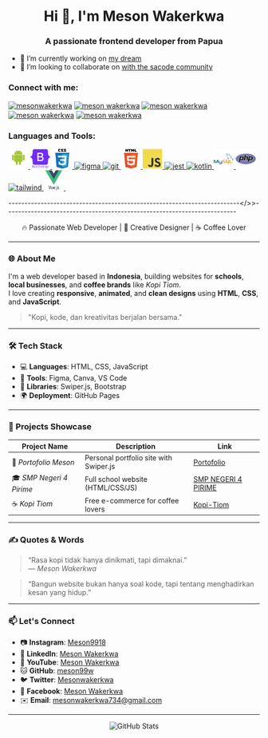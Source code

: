 <h1 align="center">Hi 👋, I'm Meson Wakerkwa</h1>
<h3 align="center">A passionate frontend developer from Papua</h3>

- 🔭 I’m currently working on [my dream](https://github.com/WakerkwaMeson)
- 👯 I’m looking to collaborate on [with the sacode community](http://www.sacode.web.id/)

<h3 align="left">Connect with me:</h3>
<p align="left">
<a href="https://x.com/MesonWaker61948" target="blank"><img align="center" src="https://raw.githubusercontent.com/rahuldkjain/github-profile-readme-generator/master/src/images/icons/Social/twitter.svg" alt="mesonwakerkwa" height="30" width="40" /></a>  
<a href="https://www.linkedin.com/in/meson-wakerkwa-a005b4243?utm_source=share&utm_campaign=share_via&utm_content=profile&utm_medium=android_app" target="blank"><img align="center" src="https://raw.githubusercontent.com/rahuldkjain/github-profile-readme-generator/master/src/images/icons/Social/linked-in-alt.svg" alt="meson wakerkwa" height="30" width="40" /></a>  
  <a href="https://www.facebook.com/Mesonofficial99?mibextid=rS40aB7S9Ucbxw6v" target="blank"><img align="center" src="https://raw.githubusercontent.com/rahuldkjain/github-profile-readme-generator/master/src/images/icons/Social/facebook.svg" alt="meson wakerkwa" height="30" width="40" /></a>  
  <a href="https://www.instagram.com/meson9918?igsh=YXM0ZWp1c2VsMWtt" target="blank"><img align="center" src="https://raw.githubusercontent.com/rahuldkjain/github-profile-readme-generator/master/src/images/icons/Social/instagram.svg" alt="meson wakerkwa" height="30" width="40" /></a>  
 <a href="https://www.youtube.com/@Mesonwakerkwa" target="blank"><img align="center" src="https://raw.githubusercontent.com/rahuldkjain/github-profile-readme-generator/master/src/images/icons/Social/youtube.svg" alt="meson wakerkwa" height="30" width="40" /></a>
</p>

<h3 align="left">Languages and Tools:</h3>
<p align="left"> <a href="https://developer.android.com" target="_blank" rel="noreferrer"> <img src="https://raw.githubusercontent.com/devicons/devicon/master/icons/android/android-original-wordmark.svg" alt="android" width="40" height="40"/> </a> <a href="https://getbootstrap.com" target="_blank" rel="noreferrer"> <img src="https://raw.githubusercontent.com/devicons/devicon/master/icons/bootstrap/bootstrap-plain-wordmark.svg" alt="bootstrap" width="40" height="40"/> </a> <a href="https://www.w3schools.com/css/" target="_blank" rel="noreferrer"> <img src="https://raw.githubusercontent.com/devicons/devicon/master/icons/css3/css3-original-wordmark.svg" alt="css3" width="40" height="40"/> </a> <a href="https://www.figma.com/" target="_blank" rel="noreferrer"> <img src="https://www.vectorlogo.zone/logos/figma/figma-icon.svg" alt="figma" width="40" height="40"/> </a> <a href="https://git-scm.com/" target="_blank" rel="noreferrer"> <img src="https://www.vectorlogo.zone/logos/git-scm/git-scm-icon.svg" alt="git" width="40" height="40"/> </a> <a href="https://www.w3.org/html/" target="_blank" rel="noreferrer"> <img src="https://raw.githubusercontent.com/devicons/devicon/master/icons/html5/html5-original-wordmark.svg" alt="html5" width="40" height="40"/> </a> <a href="https://developer.mozilla.org/en-US/docs/Web/JavaScript" target="_blank" rel="noreferrer"> <img src="https://raw.githubusercontent.com/devicons/devicon/master/icons/javascript/javascript-original.svg" alt="javascript" width="40" height="40"/> </a> <a href="https://jestjs.io" target="_blank" rel="noreferrer"> <img src="https://www.vectorlogo.zone/logos/jestjsio/jestjsio-icon.svg" alt="jest" width="40" height="40"/> </a> <a href="https://kotlinlang.org" target="_blank" rel="noreferrer"> <img src="https://www.vectorlogo.zone/logos/kotlinlang/kotlinlang-icon.svg" alt="kotlin" width="40" height="40"/> </a> <a href="https://www.mysql.com/" target="_blank" rel="noreferrer"> <img src="https://raw.githubusercontent.com/devicons/devicon/master/icons/mysql/mysql-original-wordmark.svg" alt="mysql" width="40" height="40"/> </a> <a href="https://www.php.net" target="_blank" rel="noreferrer"> <img src="https://raw.githubusercontent.com/devicons/devicon/master/icons/php/php-original.svg" alt="php" width="40" height="40"/> </a> <a href="https://tailwindcss.com/" target="_blank" rel="noreferrer"> <img src="https://www.vectorlogo.zone/logos/tailwindcss/tailwindcss-icon.svg" alt="tailwind" width="40" height="40"/> </a> <a href="https://vuejs.org/" target="_blank" rel="noreferrer"> <img src="https://raw.githubusercontent.com/devicons/devicon/master/icons/vuejs/vuejs-original-wordmark.svg" alt="vuejs" width="40" height="40"/> </a> </p>

------------------------------------------------------------------------</>>------------------------------------------------------------------------




<p align="center">
  🔥 Passionate Web Developer | 🧠 Creative Designer | ☕ Coffee Lover
</p>

---

### 🌐 About Me

I'm a web developer based in **Indonesia**, building websites for **schools**, **local businesses**, and **coffee brands** like *Kopi Tiom*.  
I love creating **responsive**, **animated**, and **clean designs** using **HTML**, **CSS**, and **JavaScript**.

> "Kopi, kode, dan kreativitas berjalan bersama."

---

### 🛠 Tech Stack

- 💻 **Languages**: HTML, CSS, JavaScript  
- 🎨 **Tools**: Figma, Canva, VS Code  
- 🧩 **Libraries**: Swiper.js, Bootstrap  
- 🌍 **Deployment**: GitHub Pages  

---

### 🔧 Projects Showcase

| Project Name               | Description                             | Link |
|---------------------------|-----------------------------------------|------|
| 🌱 *Portofolio Meson*     | Personal portfolio site with Swiper.js  | [Portofolio](https://wakerkwameson.github.io/portofolio.app/) |
| 🎓 *SMP Negeri 4 Pirime*  | Full school website (HTML/CSS/JS)       | [SMP NEGERI 4 PIRIME](https://wakerkwameson.github.io/web-smpn4pirime.io/profil/kepsek.html) |
| ☕ *Kopi Tiom*             | Free e-commerce for coffee lovers       | [Kopi-Tiom](https://wakerkwameson.github.io/Coffee_Tiom.id/) |


---

### ✍ Quotes & Words

> “Rasa kopi tidak hanya dinikmati, tapi dimaknai.”  
> — *Meson Wakerkwa*

> “Bangun website bukan hanya soal kode, tapi tentang menghadirkan kesan yang hidup.”

---

### 📫 Let's Connect

- 📷 **Instagram**: [Meson9918](https://www.instagram.com/meson9918/)
- 💼 **LinkedIn**: [Meson Wakerkwa](https://www.linkedin.com/in/meson-wakerkwa-a005b4243/)
- 🎥 **YouTube**: [Meson Wakerkwa](https://www.youtube.com/@Mesonwakerkwa)
- 🐱 **GitHub**: [meson99w](https://github.com/Meson99W)
- 🐦 **Twitter**: [Mesonwakerkwa](https://x.com/MesonWaker61948)
- 📘 **Facebook**: [Meson Wakerkwa](https://www.facebook.com/meson.wakerkwa.9918)
- ✉️ **Email**: mesonwakerkwa734@gmail.com

---

<p align="center">
  <img src="https://github-readme-stats.vercel.app/api?username=mesonwakerkwa&show_icons=true&theme=radical" alt="GitHub Stats" />
</p>

